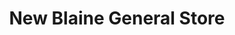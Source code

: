 ---
title: "New Blaine General Store"
url: /new-blaine/new-blaine-general-store/
shop: Spirituosen
---